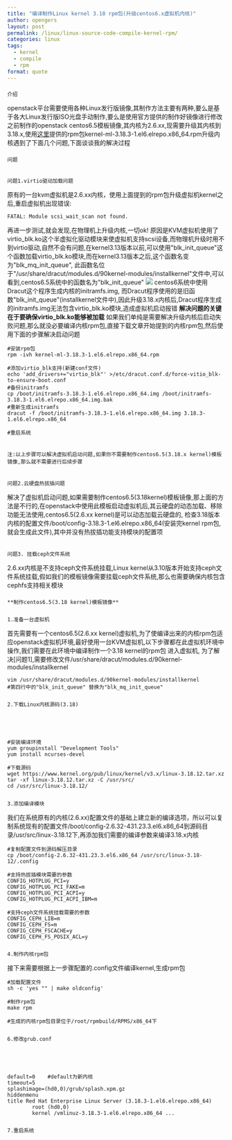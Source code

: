 ```yaml
---
title: "编译制作Linux kernel 3.18 rpm包(升级centos6.x虚拟机内核)"
author: opengers
layout: post
permalink: /linux/linux-source-code-compile-kernel-rpm/
categories: linux
tags:
  - kernel
  - compile
  - rpm
format: quote
---
```



#### 
	介绍



openstack平台需要使用各种Linux发行版镜像,其制作方法主要有两种,要么是基于各大Linux发行版ISO光盘手动制作,要么是使用官方提供的制作好镜像进行修改
之前制作的openstack centos6.5模板镜像,其内核为2.6.xx,现需要升级其内核到3.18.x,使用[这里](http://mirrors.neterra.net/elrepo/kernel/el6/x86_64/RPMS/,)提供的rpm包kernel-ml-3.18.3-1.el6.elrepo.x86_64.rpm升级内核遇到了下面几个问题,下面谈谈我的解决过程
<!-- more -->


#### 
	问题





###### 
	问题1.virtio驱动加载问题



原有的一台kvm虚拟机是2.6.xx内核，使用上面提到的rpm包升级虚拟机kernel之后,重启虚拟机出现错误:




    
    FATAL: Module scsi_wait_scan not found.





再进一步测试,就会发现,在物理机上升级内核,一切ok!
原因是KVM虚拟机使用了virtio_blk.ko这个半虚拟化驱动模块来使虚拟机支持scsi设备,而物理机升级时用不到virtio驱动,自然不会有问题,在kernel3.13版本以前,可以使用"blk_init_queue"这个函数加载virtio_blk.ko模块,而在kernel3.13版本之后,这个函数名变为"blk_mq_init_queue", 此函数名位于"/usr/share/dracut/modules.d/90kernel-modules/installkernel"文件中,可以看到,centos6.5系统中的函数名为"blk_init_queue" ![](http://images.cnitblog.com/blog2015/673203/201504/291602590059077.png) centos6系统中使用Dracut这个程序生成内核的initramfs.img, 而Dracut程序使用的是旧函数"blk_init_queue"(installkernel文件中),因此升级3.18.x内核后,Dracut程序生成的initramfs.img无法包含virtio_blk.ko模块,造成虚拟机启动报错 **解决问题的关键在于要确保virtio_blk.ko能够被加载** 如果我们单纯是需要解决升级内核后启动失败问题,那么就没必要编译内核rpm包,直接下载文章开始提到的内核rpm包,然后使用下面的步骤解决启动问题

    
    #安装rpm包
    rpm -ivh kernel-ml-3.18.3-1.el6.elrepo.x86_64.rpm
    
    #添加virtio_blk支持(新建conf文件)
    echo 'add_drivers+="virtio_blk"' >/etc/dracut.conf.d/force-vitio_blk-to-ensure-boot.conf
    #备份initramfs
    cp /boot/initramfs-3.18.3-1.el6.elrepo.x86_64.img /boot/initramfs-3.18.3-1.el6.elrepo.x86_64.img.bak
    #重新生成initramfs
    dracut -f /boot/initramfs-3.18.3-1.el6.elrepo.x86_64.img 3.18.3-1.el6.elrepo.x86_64
    
    #重启系统




###### 
	注:以上步骤可以解决虚拟机启动问题,如果你不需要制作centos6.5(3.18.x kernel)模板镜像,那么就不需要进行后续步骤





###### 
	问题2.云硬盘热拔插问题



解决了虚拟机启动问题,如果需要制作centos6.5(3.18kernel)模板镜像,那上面的方法是不行的,在openstack中使用此模板启动虚拟机后,其云硬盘的动态加载、移除功能无法使用,centos6.5(2.6.xx kernel)是可以动态加载云硬盘的, 检查3.18版本内核的配置文件/boot/config-3.18.3-1.el6.elrepo.x86_64(安装完kernel rpm包,就会生成此文件),其中并没有热拔插功能支持模块的配置项


###### 
	问题3. 挂载ceph文件系统



2.6.xx内核是不支持ceph文件系统挂载,Linux kernel从3.10版本开始支持ceph文件系统挂载,假如我们的模板镜像需要挂载ceph文件系统,那么也需要确保内核包含cephfs支持相关模块


#### 
	**制作centos6.5(3.18 kernel)模板镜像**





##### 
	1.准备一台虚拟机



首先需要有一个centos6.5(2.6.xx kernel)虚拟机,为了使编译出来的内核rpm包适应openstack虚拟机环境,最好使用一台KVM虚拟机,以下步骤都在此虚拟机环境中操作,我们需要在此环境中编译制作一个3.18 kernel的rpm包
进入虚拟机, 为了解决[问题1],需要修改文件/usr/share/dracut/modules.d/90kernel-modules/installkernel

    
    vim /usr/share/dracut/modules.d/90kernel-modules/installkernel
    #第四行中的"blk_init_queue" 替换为"blk_mq_init_queue"




##### 
	2.下载Linux内核源码(3.18)




    
    #安装编译环境
    yum groupinstall "Development Tools"
    yum install ncurses-devel
    
    #下载源码
    wget https://www.kernel.org/pub/linux/kernel/v3.x/linux-3.18.12.tar.xz
    tar -xf linux-3.18.12.tar.xz -C /usr/src/
    cd /usr/src/linux-3.18.12/




##### 
	3.添加编译模块



我们在系统原有的内核(2.6.xx)配置文件的基础上建立新的编译选项，所以可以复制系统现有的配置文件/boot/config-2.6.32-431.23.3.el6.x86_64到源码目录/usr/src/linux-3.18.12下,再添加我们需要的编译参数来编译3.18.x内核

    
    #复制配置文件到源码解压目录
    cp /boot/config-2.6.32-431.23.3.el6.x86_64 /usr/src/linux-3.18-12/.config
    
    #支持热拔插模块需要的参数
    CONFIG_HOTPLUG_PCI=y
    CONFIG_HOTPLUG_PCI_FAKE=m
    CONFIG_HOTPLUG_PCI_ACPI=y
    CONFIG_HOTPLUG_PCI_ACPI_IBM=m
    
    #支持ceph文件系统挂载需要的参数
    CONFIG_CEPH_LIB=m
    CONFIG_CEPH_FS=m
    CONFIG_CEPH_FSCACHE=y
    CONFIG_CEPH_FS_POSIX_ACL=y




##### 
	4.制作内核rpm包



接下来需要根据上一步骤配置的.config文件编译kernel,生成rpm包

    
    #加载配置文件
    sh -c 'yes "" | make oldconfig'
    
    #制作rpm包
    make rpm
    
    #生成的内核rpm包目录位于/root/rpmbuild/RPMS/x86_64下




##### 
	6.修改grub.conf




    
    default=0    #default为新内核
    timeout=5
    splashimage=(hd0,0)/grub/splash.xpm.gz
    hiddenmenu
    title Red Hat Enterprise Linux Server (3.18.3-1.el6.elrepo.x86_64)
            root (hd0,0)
            kernel /vmlinuz-3.18.3-1.el6.elrepo.x86_64 ...




##### 
	7.重启系统

